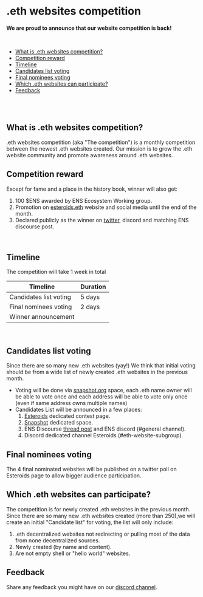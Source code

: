 # .eth websites competition

**We are proud to announce that our website competition is back!**

<br />


* [What is .eth websites competition?](#what-is-eth-websites-competition)
* [Competition reward](#competition-reward)
* [Timeline](#timeline)
* [Candidates list voting](#candidates-list-voting)
* [Final nominees voting](#final-nominees-voting)
* [Which .eth websites can participate?](#which-eth-websites-can-participate)
* [Feedback](#feedback)

<br />
<br />

## What is .eth websites competition?
.eth websites competition (aka "The competition") is a monthly competition between the newest .eth websites created.
Our mission is to grow the .eth website community and promote awareness around .eth websites.



## Competition reward
Except for fame and a place in the history book, winner will also get:
1. 100 $ENS awarded by ENS Ecosystem Working group.
2. Promotion on [esteroids.eth](https://esteroids.eth.limo) website and social media until the end of the month.
3. Declared publicly as the winner on [twitter](https://twitter.com/e_steroids), discord and matching ENS discourse post.
 
    
<br />

## Timeline

The competition will take 1 week in total

| Timeline | Duration  | 
|---|---|
| Candidates list voting | 5 days   | 
| Final nominees voting  | 2 days  |  
| Winner announcement  |   |  

<br />

## Candidates list voting
Since there are so many new .eth websites (yay!) We think that initial voting should be from a wide list of newly created .eth websites in the previous month.

* Voting will be done via [snapshot.org](https://snapshot.org/#/) space, each .eth name owner will be able to vote once and each address will be able to vote only once (even if same address owns multiple names)
* Candidates List will be announced in a few places: 
    1. [Esteroids](https://esteroids.eth.limo) dedicated contest page.
    2. [Snapshot](https://snapshot.org/#/) dedicated space.
    3. ENS Discourse [thread post](https://discuss.ens.domains/t/eth-websites-subgroup-q1-q2-2022/11441) and ENS discord (#general channel).
    4. Discord dedicated channel Esteroids (#eth-website-subgroup).


## Final nominees voting 
The 4 final nominated websites will be published on a twitter poll on Esteroids page to allow bigger audience participation.



## Which .eth websites can participate?
The competition is for newly created .eth websites in the previous month.
Since there are so many new .eth websites created (more than 250),we will create an initial "Candidate list" for voting, 
the list will only include:


1. .eth decentralized websites not redirecting or pulling most of the data from none decentralized sources.
2. Newly created (by name and content).
3. Are not empty shell or "hello world" websites.


## Feedback
Share any feedback you might have on our [discord channel](https://discord.gg/9c2EWzjFzY).
